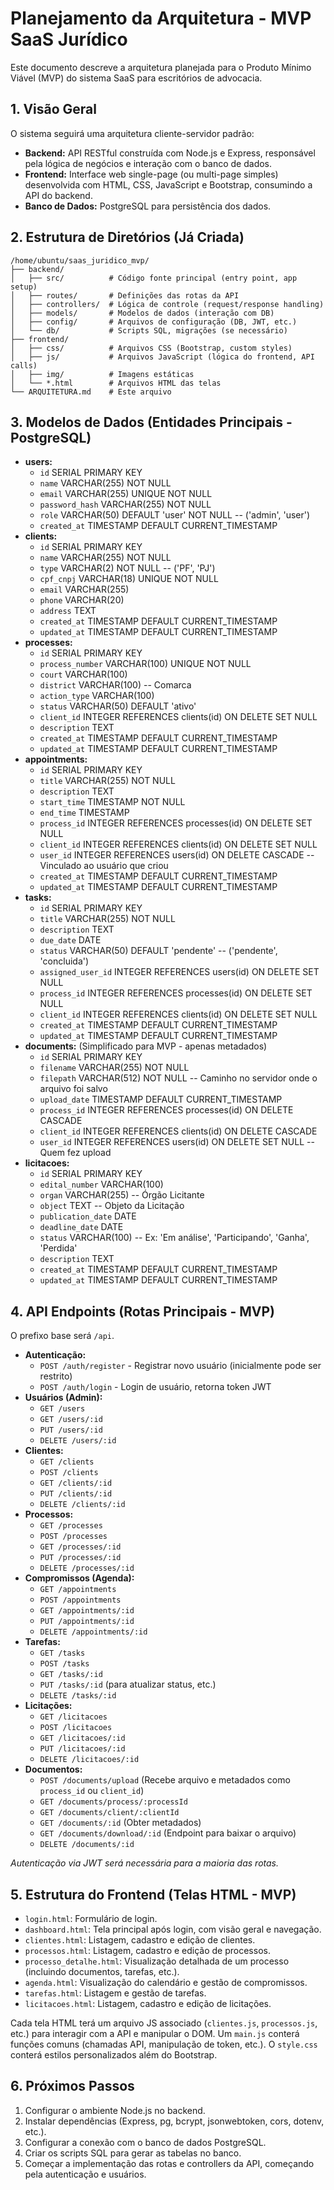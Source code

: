 # Planejamento da Arquitetura - MVP SaaS Jurídico

Este documento descreve a arquitetura planejada para o Produto Mínimo Viável (MVP) do sistema SaaS para escritórios de advocacia.

## 1. Visão Geral

O sistema seguirá uma arquitetura cliente-servidor padrão:

*   **Backend:** API RESTful construída com Node.js e Express, responsável pela lógica de negócios e interação com o banco de dados.
*   **Frontend:** Interface web single-page (ou multi-page simples) desenvolvida com HTML, CSS, JavaScript e Bootstrap, consumindo a API do backend.
*   **Banco de Dados:** PostgreSQL para persistência dos dados.

## 2. Estrutura de Diretórios (Já Criada)

```
/home/ubuntu/saas_juridico_mvp/
├── backend/
│   ├── src/          # Código fonte principal (entry point, app setup)
│   ├── routes/       # Definições das rotas da API
│   ├── controllers/  # Lógica de controle (request/response handling)
│   ├── models/       # Modelos de dados (interação com DB)
│   ├── config/       # Arquivos de configuração (DB, JWT, etc.)
│   └── db/           # Scripts SQL, migrações (se necessário)
├── frontend/
│   ├── css/          # Arquivos CSS (Bootstrap, custom styles)
│   ├── js/           # Arquivos JavaScript (lógica do frontend, API calls)
│   ├── img/          # Imagens estáticas
│   └── *.html        # Arquivos HTML das telas
└── ARQUITETURA.md    # Este arquivo
```

## 3. Modelos de Dados (Entidades Principais - PostgreSQL)

*   **users:**
    *   `id` SERIAL PRIMARY KEY
    *   `name` VARCHAR(255) NOT NULL
    *   `email` VARCHAR(255) UNIQUE NOT NULL
    *   `password_hash` VARCHAR(255) NOT NULL
    *   `role` VARCHAR(50) DEFAULT 'user' NOT NULL -- ('admin', 'user')
    *   `created_at` TIMESTAMP DEFAULT CURRENT_TIMESTAMP
*   **clients:**
    *   `id` SERIAL PRIMARY KEY
    *   `name` VARCHAR(255) NOT NULL
    *   `type` VARCHAR(2) NOT NULL -- ('PF', 'PJ')
    *   `cpf_cnpj` VARCHAR(18) UNIQUE NOT NULL
    *   `email` VARCHAR(255)
    *   `phone` VARCHAR(20)
    *   `address` TEXT
    *   `created_at` TIMESTAMP DEFAULT CURRENT_TIMESTAMP
    *   `updated_at` TIMESTAMP DEFAULT CURRENT_TIMESTAMP
*   **processes:**
    *   `id` SERIAL PRIMARY KEY
    *   `process_number` VARCHAR(100) UNIQUE NOT NULL
    *   `court` VARCHAR(100)
    *   `district` VARCHAR(100) -- Comarca
    *   `action_type` VARCHAR(100)
    *   `status` VARCHAR(50) DEFAULT 'ativo'
    *   `client_id` INTEGER REFERENCES clients(id) ON DELETE SET NULL
    *   `description` TEXT
    *   `created_at` TIMESTAMP DEFAULT CURRENT_TIMESTAMP
    *   `updated_at` TIMESTAMP DEFAULT CURRENT_TIMESTAMP
*   **appointments:**
    *   `id` SERIAL PRIMARY KEY
    *   `title` VARCHAR(255) NOT NULL
    *   `description` TEXT
    *   `start_time` TIMESTAMP NOT NULL
    *   `end_time` TIMESTAMP
    *   `process_id` INTEGER REFERENCES processes(id) ON DELETE SET NULL
    *   `client_id` INTEGER REFERENCES clients(id) ON DELETE SET NULL
    *   `user_id` INTEGER REFERENCES users(id) ON DELETE CASCADE -- Vinculado ao usuário que criou
    *   `created_at` TIMESTAMP DEFAULT CURRENT_TIMESTAMP
    *   `updated_at` TIMESTAMP DEFAULT CURRENT_TIMESTAMP
*   **tasks:**
    *   `id` SERIAL PRIMARY KEY
    *   `title` VARCHAR(255) NOT NULL
    *   `description` TEXT
    *   `due_date` DATE
    *   `status` VARCHAR(50) DEFAULT 'pendente' -- ('pendente', 'concluida')
    *   `assigned_user_id` INTEGER REFERENCES users(id) ON DELETE SET NULL
    *   `process_id` INTEGER REFERENCES processes(id) ON DELETE SET NULL
    *   `client_id` INTEGER REFERENCES clients(id) ON DELETE SET NULL
    *   `created_at` TIMESTAMP DEFAULT CURRENT_TIMESTAMP
    *   `updated_at` TIMESTAMP DEFAULT CURRENT_TIMESTAMP
*   **documents:** (Simplificado para MVP - apenas metadados)
    *   `id` SERIAL PRIMARY KEY
    *   `filename` VARCHAR(255) NOT NULL
    *   `filepath` VARCHAR(512) NOT NULL -- Caminho no servidor onde o arquivo foi salvo
    *   `upload_date` TIMESTAMP DEFAULT CURRENT_TIMESTAMP
    *   `process_id` INTEGER REFERENCES processes(id) ON DELETE CASCADE
    *   `client_id` INTEGER REFERENCES clients(id) ON DELETE CASCADE
    *   `user_id` INTEGER REFERENCES users(id) ON DELETE SET NULL -- Quem fez upload
*   **licitacoes:**
    *   `id` SERIAL PRIMARY KEY
    *   `edital_number` VARCHAR(100)
    *   `organ` VARCHAR(255) -- Órgão Licitante
    *   `object` TEXT -- Objeto da Licitação
    *   `publication_date` DATE
    *   `deadline_date` DATE
    *   `status` VARCHAR(100) -- Ex: 'Em análise', 'Participando', 'Ganha', 'Perdida'
    *   `description` TEXT
    *   `created_at` TIMESTAMP DEFAULT CURRENT_TIMESTAMP
    *   `updated_at` TIMESTAMP DEFAULT CURRENT_TIMESTAMP

## 4. API Endpoints (Rotas Principais - MVP)

O prefixo base será `/api`.

*   **Autenticação:**
    *   `POST /auth/register` - Registrar novo usuário (inicialmente pode ser restrito)
    *   `POST /auth/login` - Login de usuário, retorna token JWT
*   **Usuários (Admin):**
    *   `GET /users`
    *   `GET /users/:id`
    *   `PUT /users/:id`
    *   `DELETE /users/:id`
*   **Clientes:**
    *   `GET /clients`
    *   `POST /clients`
    *   `GET /clients/:id`
    *   `PUT /clients/:id`
    *   `DELETE /clients/:id`
*   **Processos:**
    *   `GET /processes`
    *   `POST /processes`
    *   `GET /processes/:id`
    *   `PUT /processes/:id`
    *   `DELETE /processes/:id`
*   **Compromissos (Agenda):**
    *   `GET /appointments`
    *   `POST /appointments`
    *   `GET /appointments/:id`
    *   `PUT /appointments/:id`
    *   `DELETE /appointments/:id`
*   **Tarefas:**
    *   `GET /tasks`
    *   `POST /tasks`
    *   `GET /tasks/:id`
    *   `PUT /tasks/:id` (para atualizar status, etc.)
    *   `DELETE /tasks/:id`
*   **Licitações:**
    *   `GET /licitacoes`
    *   `POST /licitacoes`
    *   `GET /licitacoes/:id`
    *   `PUT /licitacoes/:id`
    *   `DELETE /licitacoes/:id`
*   **Documentos:**
    *   `POST /documents/upload` (Recebe arquivo e metadados como `process_id` ou `client_id`)
    *   `GET /documents/process/:processId`
    *   `GET /documents/client/:clientId`
    *   `GET /documents/:id` (Obter metadados)
    *   `GET /documents/download/:id` (Endpoint para baixar o arquivo)
    *   `DELETE /documents/:id`

*Autenticação via JWT será necessária para a maioria das rotas.*

## 5. Estrutura do Frontend (Telas HTML - MVP)

*   `login.html`: Formulário de login.
*   `dashboard.html`: Tela principal após login, com visão geral e navegação.
*   `clientes.html`: Listagem, cadastro e edição de clientes.
*   `processos.html`: Listagem, cadastro e edição de processos.
*   `processo_detalhe.html`: Visualização detalhada de um processo (incluindo documentos, tarefas, etc.).
*   `agenda.html`: Visualização do calendário e gestão de compromissos.
*   `tarefas.html`: Listagem e gestão de tarefas.
*   `licitacoes.html`: Listagem, cadastro e edição de licitações.

Cada tela HTML terá um arquivo JS associado (`clientes.js`, `processos.js`, etc.) para interagir com a API e manipular o DOM. Um `main.js` conterá funções comuns (chamadas API, manipulação de token, etc.). O `style.css` conterá estilos personalizados além do Bootstrap.

## 6. Próximos Passos

1.  Configurar o ambiente Node.js no backend.
2.  Instalar dependências (Express, pg, bcrypt, jsonwebtoken, cors, dotenv, etc.).
3.  Configurar a conexão com o banco de dados PostgreSQL.
4.  Criar os scripts SQL para gerar as tabelas no banco.
5.  Começar a implementação das rotas e controllers da API, começando pela autenticação e usuários.

